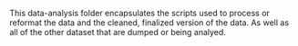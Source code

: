 This data-analysis folder encapsulates the scripts used to process or reformat the data and the cleaned, finalized version of the data. As well as all of the other dataset that are dumped or being analyed.
